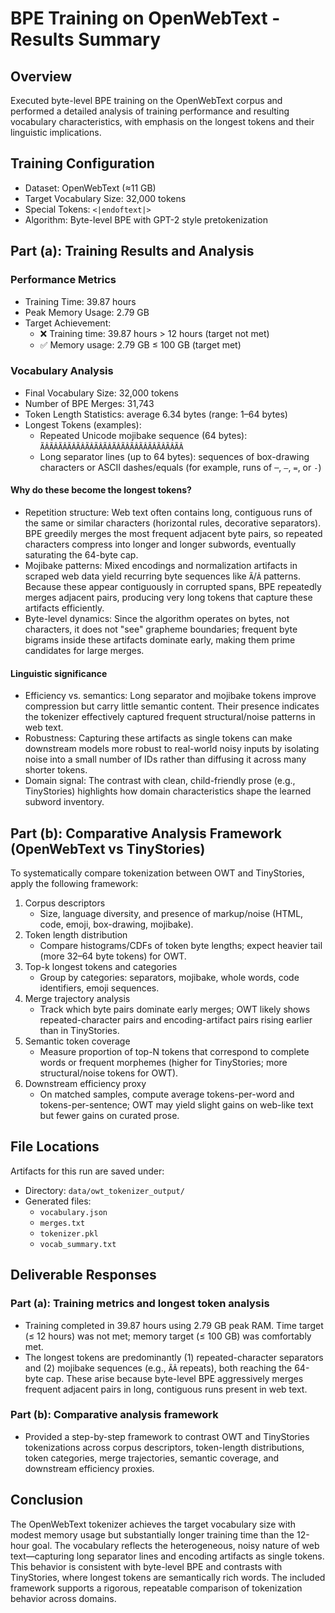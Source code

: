 # BPE Training on OpenWebText - Results Summary

## Overview

Executed byte-level BPE training on the OpenWebText corpus and performed a detailed analysis of training performance and resulting vocabulary characteristics, with emphasis on the longest tokens and their linguistic implications.

## Training Configuration

- Dataset: OpenWebText (≈11 GB)
- Target Vocabulary Size: 32,000 tokens
- Special Tokens: `<|endoftext|>`
- Algorithm: Byte-level BPE with GPT-2 style pretokenization

## Part (a): Training Results and Analysis

### Performance Metrics

- Training Time: 39.87 hours
- Peak Memory Usage: 2.79 GB
- Target Achievement:
  - ❌ Training time: 39.87 hours > 12 hours (target not met)
  - ✅ Memory usage: 2.79 GB ≤ 100 GB (target met)

### Vocabulary Analysis

- Final Vocabulary Size: 32,000 tokens
- Number of BPE Merges: 31,743
- Token Length Statistics: average 6.34 bytes (range: 1–64 bytes)
- Longest Tokens (examples):
  - Repeated Unicode mojibake sequence (64 bytes): `ÃÂÃÂÃÂÃÂÃÂÃÂÃÂÃÂÃÂÃÂÃÂÃÂÃÂÃÂÃÂÃÂ`
  - Long separator lines (up to 64 bytes): sequences of box-drawing characters or ASCII dashes/equals (for example, runs of `─`, `—`, `=`, or `-`)

#### Why do these become the longest tokens?

- Repetition structure: Web text often contains long, contiguous runs of the same or similar characters (horizontal rules, decorative separators). BPE greedily merges the most frequent adjacent byte pairs, so repeated characters compress into longer and longer subwords, eventually saturating the 64-byte cap.
- Mojibake patterns: Mixed encodings and normalization artifacts in scraped web data yield recurring byte sequences like `Ã`/`Â` patterns. Because these appear contiguously in corrupted spans, BPE repeatedly merges adjacent pairs, producing very long tokens that capture these artifacts efficiently.
- Byte-level dynamics: Since the algorithm operates on bytes, not characters, it does not "see" grapheme boundaries; frequent byte bigrams inside these artifacts dominate early, making them prime candidates for large merges.

#### Linguistic significance

- Efficiency vs. semantics: Long separator and mojibake tokens improve compression but carry little semantic content. Their presence indicates the tokenizer effectively captured frequent structural/noise patterns in web text.
- Robustness: Capturing these artifacts as single tokens can make downstream models more robust to real-world noisy inputs by isolating noise into a small number of IDs rather than diffusing it across many shorter tokens.
- Domain signal: The contrast with clean, child-friendly prose (e.g., TinyStories) highlights how domain characteristics shape the learned subword inventory.

## Part (b): Comparative Analysis Framework (OpenWebText vs TinyStories)

To systematically compare tokenization between OWT and TinyStories, apply the following framework:

1. Corpus descriptors
   - Size, language diversity, and presence of markup/noise (HTML, code, emoji, box-drawing, mojibake).
2. Token length distribution
   - Compare histograms/CDFs of token byte lengths; expect heavier tail (more 32–64 byte tokens) for OWT.
3. Top-k longest tokens and categories
   - Group by categories: separators, mojibake, whole words, code identifiers, emoji sequences.
4. Merge trajectory analysis
   - Track which byte pairs dominate early merges; OWT likely shows repeated-character pairs and encoding-artifact pairs rising earlier than in TinyStories.
5. Semantic token coverage
   - Measure proportion of top-N tokens that correspond to complete words or frequent morphemes (higher for TinyStories; more structural/noise tokens for OWT).
6. Downstream efficiency proxy
   - On matched samples, compute average tokens-per-word and tokens-per-sentence; OWT may yield slight gains on web-like text but fewer gains on curated prose.

## File Locations

Artifacts for this run are saved under:

- Directory: `data/owt_tokenizer_output/`
- Generated files:
  - `vocabulary.json`
  - `merges.txt`
  - `tokenizer.pkl`
  - `vocab_summary.txt`

## Deliverable Responses

### Part (a): Training metrics and longest token analysis

- Training completed in 39.87 hours using 2.79 GB peak RAM. Time target (≤ 12 hours) was not met; memory target (≤ 100 GB) was comfortably met.
- The longest tokens are predominantly (1) repeated-character separators and (2) mojibake sequences (e.g., `ÃÂ` repeats), both reaching the 64-byte cap. These arise because byte-level BPE aggressively merges frequent adjacent pairs in long, contiguous runs present in web text.

### Part (b): Comparative analysis framework

- Provided a step-by-step framework to contrast OWT and TinyStories tokenizations across corpus descriptors, token-length distributions, token categories, merge trajectories, semantic coverage, and downstream efficiency proxies.

## Conclusion

The OpenWebText tokenizer achieves the target vocabulary size with modest memory usage but substantially longer training time than the 12-hour goal. The vocabulary reflects the heterogeneous, noisy nature of web text—capturing long separator lines and encoding artifacts as single tokens. This behavior is consistent with byte-level BPE and contrasts with TinyStories, where longest tokens are semantically rich words. The included framework supports a rigorous, repeatable comparison of tokenization behavior across domains.
